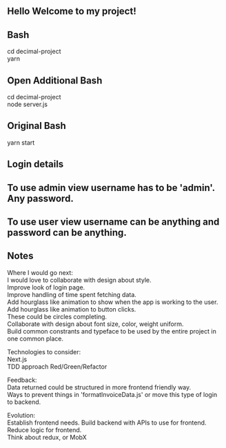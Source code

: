 ## Hello Welcome to my project!

## Bash

cd decimal-project  
yarn

## Open Additional Bash

cd decimal-project  
node server.js

## Original Bash

yarn start

## Login details

## To use admin view username has to be 'admin'. Any password.

## To use user view username can be anything and password can be anything.

## Notes

Where I would go next:  
I would love to collaborate with design about style.  
Improve look of login page.  
Improve handling of time spent fetching data.  
Add hourglass like animation to show when the app is working to the user.  
Add hourglass like animation to button clicks.  
These could be circles completing.  
Collaborate with design about font size, color, weight uniform.  
Build common constrants and typeface to be used by the entire project in one common place.

Technologies to consider:  
Next.js  
TDD approach Red/Green/Refactor

Feedback:  
Data returned could be structured in more frontend friendly way.  
Ways to prevent things in 'formatInvoiceData.js' or move this type of login to backend.

Evolution:  
Establish frontend needs. Build backend with APIs to use for frontend. Reduce logic for frontend.  
Think about redux, or MobX
